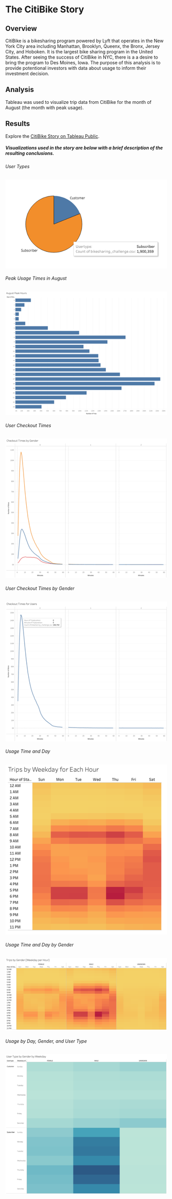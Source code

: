 # The CitiBike Story

## Overview
CitiBike is a bikesharing program powered by Lyft that operates in the New York City area including Manhattan, Brooklyn, Queenx, the Bronx, Jersey City, and Hoboken. It is the largest bike sharing program in the United States. After seeing the success of CitiBike in NYC, there is a a desire to bring the program to Des Moines, Iowa. The purpose of this analysis is to provide potentional investors with data about usage to inform their investment decision.

## Analysis
Tableau was used to visualize trip data from CitiBike for the month of August (the month with peak usage). 

## Results
Explore the [CitiBike Story on Tableau Public](https://public.tableau.com/app/profile/emily4932/viz/CitiBike_16777247951230/TheCitiBikeStory?publish=yes).

##### Visualizations used in the story are below with a brief description of the resulting conclusions. 

###### User Types
![User Types](/visualizations/customers.png)

###### Peak Usage Times in August
![Peak Usage Times in August](/visualizations/AugustPeakHours.png)

###### User Checkout Times
![User Checkout Times](/visualizations/Checkout_Gender.png)

###### User Checkout Times by Gender
![User Checkout Times by Gender](/visualizations/Checkout_Users.png)

###### Usage Time and Day
![Usage Time and Day](/visualizations/TripsByDayHour.png)

###### Usage Time and Day by Gender
![Usage Time and Day by Gender](/visualizations/TripsByDayHourGender.png)

###### Usage by Day, Gender, and User Type
![Usage Time and day by User Type](/visualizations/TripsByDayGenderUser.png)
